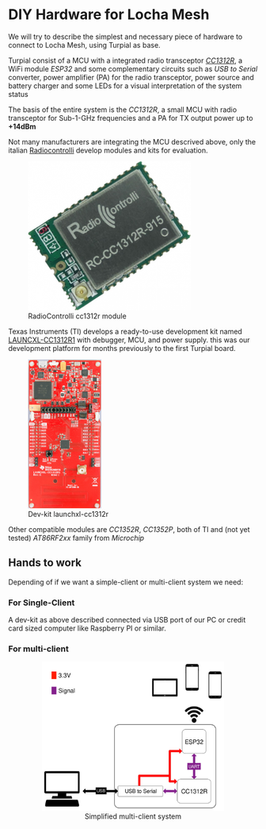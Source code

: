 # DIY Hardware for Locha Mesh

We will try to describe the simplest and necessary piece of hardware to connect to Locha Mesh, using Turpial as base.

Turpial consist of a MCU with a integrated radio transceptor [_CC1312R_](https://www.ti.com/product/CC1312R), a WiFi module _ESP32_ and some complementary circuits such as _USB to Serial_ converter, power amplifier (PA) for the radio transceptor, power source and battery charger and some LEDs for a visual interpretation of the system status 

The basis of the entire system is the _CC1312R_, a small MCU with radio transceptor for Sub-1-GHz frequencies and a PA for TX output power up to **+14dBm**
 
Not many manufacturers are integrating the MCU descrived above, only the italian [Radiocontrolli](https://www.radiocontrolli.com/) develop modules and kits for evaluation.

<figure>
    <img src="../pics/radiocontrolli-cc1312r.jpg" height="300px" />
    <figcaption>RadioControlli cc1312r module </figcaption>
</figure>

Texas Instruments (TI) develops a ready-to-use development kit named [LAUNCXL-CC1312R1](https://www.ti.com/tool/LAUNCHXL-CC1312R1) with debugger, MCU, and power supply. this was our development platform for months previously to the first Turpial board.

<figure>
    <img src="../pics/launchxl-cc1312r1_cc1312r1-top-prof1.jpg" height="300px" />
    <figcaption>Dev-kit launchxl-cc1312r </figcaption>
</figure>

Other compatible modules are _CC1352R_, _CC1352P_, both of TI and (not yet tested) _AT86RF2xx_ family from _Microchip_

## Hands to work

Depending of if we want a simple-client or multi-client system we need:

### For Single-Client 

A dev-kit as above described connected via USB port of our PC or credit card sized computer like Raspberry PI or similar.

### For multi-client


<figure align="center">
    <img src="../pics/basic_turpial.svg" height="300px">
    <figcaption>
        Simplified multi-client system
    </figcaption>
</figure>


